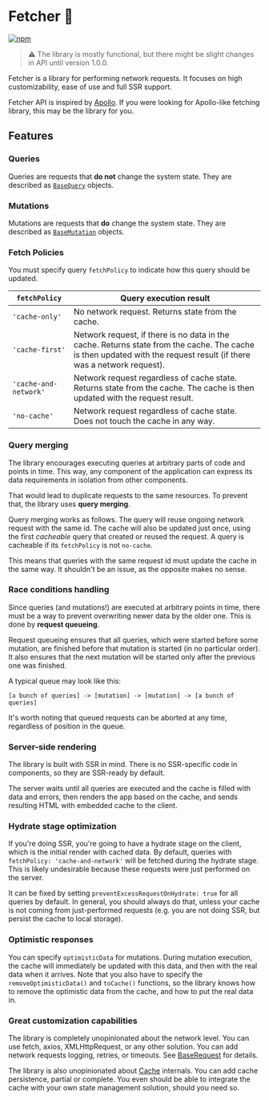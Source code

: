 # Fetcher 🌌

[![npm](https://img.shields.io/npm/v/react-fetching-hooks)](https://www.npmjs.com/package/react-fetching-hooks)

> ⚠ The library is mostly functional, but there might be slight changes in API until version 1.0.0.

Fetcher is a library for performing network requests. It focuses on high customizability, ease of use and full SSR support.

Fetcher API is inspired by [Apollo](https://www.apollographql.com/). If you were looking for Apollo-like fetching library, this may be the library for you.

## Features

### Queries

Queries are requests that **do not** change the system state. They are described as <code>[BaseQuery](packages/core#basequery)</code> objects.

### Mutations

Mutations are requests that **do** change the system state. They are described as <code>[BaseMutation](packages/core#basemutation)</code> objects.

### Fetch Policies

You must specify query `fetchPolicy` to indicate how this query should be updated.

| `fetchPolicy`         | Query execution result                                                                                                                                               |
| --------------------- | -------------------------------------------------------------------------------------------------------------------------------------------------------------------- |
| `'cache-only'`        | No network request. Returns state from the cache.                                                                                                                    |
| `'cache-first'`       | Network request, if there is no data in the cache. Returns state from the cache. The cache is then updated with the request result (if there was a network request). |
| `'cache-and-network'` | Network request regardless of cache state. Returns state from the cache. The cache is then updated with the request result.                                          |
| `'no-cache'`          | Network request regardless of cache state. Does not touch the cache in any way.                                                                                      |

### Query merging

The library encourages executing queries at arbitrary parts of code and points in time. This way, any component of the application can express its data requirements in isolation from other components.

That would lead to duplicate requests to the same resources. To prevent that, the library uses **query merging**.

Query merging works as follows. The query will reuse ongoing network request with the same id. The cache will also be updated just once, using the first _cacheable_ query that created or reused the request. A query is cacheable if its `fetchPolicy` is not `no-cache`.

This means that queries with the same request id must update the cache in the same way. It shouldn't be an issue, as the opposite makes no sense.

### Race conditions handling

Since queries (and mutations!) are executed at arbitrary points in time, there must be a way to prevent overwriting newer data by the older one. This is done by **request queueing**.

Request queueing ensures that all queries, which were started before some mutation, are finished before that mutation is started (in no particular order). It also ensures that the next mutation will be started only after the previous one was finished.

A typical queue may look like this:

```
[a bunch of queries] -> [mutation] -> [mutation] -> [a bunch of queries]
```

It's worth noting that queued requests can be aborted at any time, regardless of position in the queue.

### Server-side rendering

The library is built with SSR in mind. There is no SSR-specific code in components, so they are SSR-ready by default.

The server waits until all queries are executed and the cache is filled with data and errors, then renders the app based on the cache, and sends resulting HTML with embedded cache to the client.

### Hydrate stage optimization

If you're doing SSR, you're going to have a hydrate stage on the client, which is the initial render with cached data. By default, queries with `fetchPolicy: 'cache-and-network'` will be fetched during the hydrate stage. This is likely undesirable because these requests were just performed on the server.

It can be fixed by setting `preventExcessRequestOnHydrate: true` for all queries by default. In general, you should always do that, unless your cache is not coming from just-performed requests (e.g. you are not doing SSR, but persist the cache to local storage).

### Optimistic responses

You can specify `optimisticData` for mutations. During mutation execution, the cache will immediately be updated with this data, and then with the real data when it arrives. Note that you also have to specify the `removeOptimisticData()` and `toCache()` functions, so the library knows how to remove the optimistic data from the cache, and how to put the real data in.

### Great customization capabilities

The library is completely unopinionated about the network level. You can use fetch, axios, XMLHttpRequest, or any other solution. You can add network requests logging, retries, or timeouts. See [BaseRequest](packages/core#baserequest) for details.

The library is also unopinionated about [Cache](packages/core#cache) internals. You can add cache persistence, partial or complete. You even should be able to integrate the cache with your own state management solution, should you need so.
